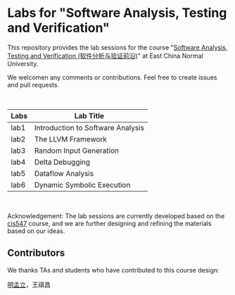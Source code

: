 # Labs for "Software Analysis, Testing and Verification"
This repository provides the lab sessions for the course "[Software Analysis, Testing and Verification (软件分析与验证前沿)](https://tingsu.github.io/files/courses/pa2023.html)" at East China Normal University.


We welcomen any comments or contributions. Feel free to create issues and pull requests.


<br>

| Labs | Lab Title                         |
|------------|-----------------------------------|
| lab1       | Introduction to Software Analysis |
| lab2       | The LLVM Framework                |
| lab3       | Random Input Generation           |
| lab4       | Delta Debugging                   |
| lab5       | Dataflow Analysis                 |
| lab6       | Dynamic Symbolic Execution        |

<br>

Acknowledgement: The lab sessions are currently developed based on the [cis547](https://software-analysis-class.org) course, and we are further designing and refining the materials based on our ideas.


## Contributors

We thanks TAs and students who have contributed to this course design:

<a href="https://ml-ming.dev/">明孟立</a>，王祺昌

